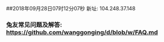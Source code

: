 ##2018年09月28日07时12分07秒 新址: 104.248.37.148
### 兔友常见问题及解答: https://github.com/wanggonging/d/blob/w/FAQ.md
